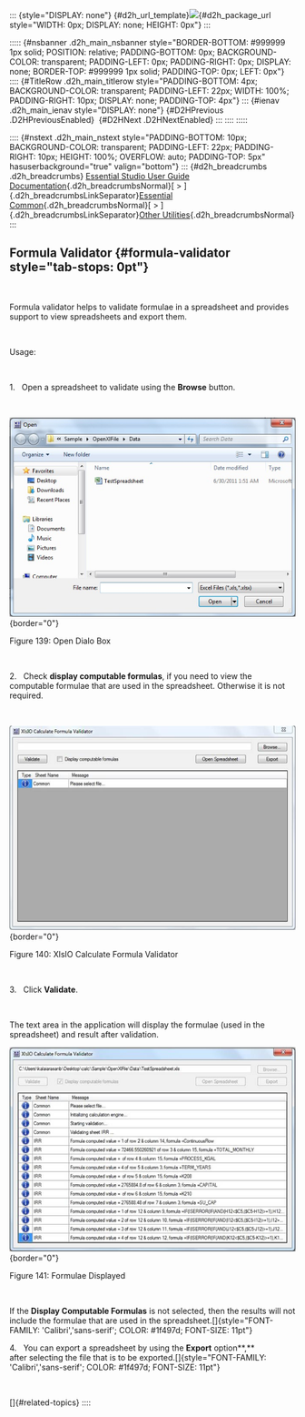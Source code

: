 ::: {style="DISPLAY: none"}
[](ms-xhelp:///?Id=d2h_url_template){#d2h_url_template}![](!package_url!){#d2h_package_url style="WIDTH: 0px; DISPLAY: none; HEIGHT: 0px"}
:::

::::: {#nsbanner .d2h_main_nsbanner style="BORDER-BOTTOM: #999999 1px solid; POSITION: relative; PADDING-BOTTOM: 0px; BACKGROUND-COLOR: transparent; PADDING-LEFT: 0px; PADDING-RIGHT: 0px; DISPLAY: none; BORDER-TOP: #999999 1px solid; PADDING-TOP: 0px; LEFT: 0px"}
:::: {#TitleRow .d2h_main_titlerow style="PADDING-BOTTOM: 4px; BACKGROUND-COLOR: transparent; PADDING-LEFT: 22px; WIDTH: 100%; PADDING-RIGHT: 10px; DISPLAY: none; PADDING-TOP: 4px"}
::: {#ienav .d2h_main_ienav style="DISPLAY: none"}
[](ms-xhelp:///?Id=e1a69e79-1c69-4b98-a0fa-7dd09e522b1f){#D2HPrevious .D2HPreviousEnabled}  [](ms-xhelp:///?Id=f95f8a02-c9e4-4a89-a07a-40db4a33b617){#D2HNext .D2HNextEnabled}
:::
::::
:::::

:::: {#nstext .d2h_main_nstext style="PADDING-BOTTOM: 10px; BACKGROUND-COLOR: transparent; PADDING-LEFT: 22px; PADDING-RIGHT: 10px; HEIGHT: 100%; OVERFLOW: auto; PADDING-TOP: 5px" hasuserbackground="true" valign="bottom"}
::: {#d2h_breadcrumbs .d2h_breadcrumbs}
[Essential Studio User Guide Documentation](ms-xhelp:///?Id=12457748-09e3-4d74-a240-8e049cedf030){.d2h_breadcrumbsNormal}[ \> ]{.d2h_breadcrumbsLinkSeparator}[Essential Common](ms-xhelp:///?Id=2bfe10b6-fac1-4f91-a173-04db314f10c3){.d2h_breadcrumbsNormal}[ \> ]{.d2h_breadcrumbsLinkSeparator}[Other Utilities](ms-xhelp:///?Id=a8cc7430-cdfc-4de3-a351-6b323ce09ef1){.d2h_breadcrumbsNormal}
:::

## Formula Validator {#formula-validator style="tab-stops: 0pt"}

 

Formula validator helps to validate formulae in a spreadsheet and provides support to view spreadsheets and export them.

 

Usage:

 

1.   Open a spreadsheet to validate using the **Browse** button.

 

![Description: Browse dialog](ImagesExt/image67_145.jpg){border="0"}

Figure 139: Open Dialo Box

 

2.   Check **display computable formulas**, if you need to view the computable formulae that are used in the spreadsheet. Otherwise it is not required.

 

![Description: sshot-1](ImagesExt/image67_146.jpg){border="0"}

Figure 140: XlsIO Calculate Formula Validator

 

3.   Click **Validate**.

 

The text area in the application will display the formulae (used in the spreadsheet) and result after validation.

![Description: Computation](ImagesExt/image67_147.jpg){border="0"}

Figure 141: Formulae Displayed

 

If the **Display Computable Formulas** is not selected, then the results will not include the formulae that are used in the spreadsheet.[]{style="FONT-FAMILY: 'Calibri','sans-serif'; COLOR: #1f497d; FONT-SIZE: 11pt"}

4.   You can export a spreadsheet by using the **Export** option**,** after selecting the file that is to be exported.[]{style="FONT-FAMILY: 'Calibri','sans-serif'; COLOR: #1f497d; FONT-SIZE: 11pt"}

 

[]{#related-topics}
::::
